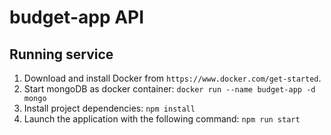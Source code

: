 # budget-app API

## Running service
1. Download and install Docker from `https://www.docker.com/get-started`.
2. Start mongoDB as docker container: `docker run --name budget-app -d mongo`
3. Install project dependencies: `npm install`
4. Launch the application with the following command: `npm run start`
